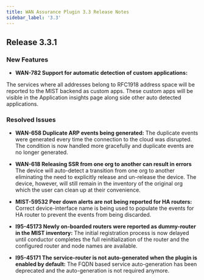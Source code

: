 ```yaml
---
title: WAN Assurance Plugin 3.3 Release Notes
sidebar_label: '3.3'
---
```


## Release 3.3.1

### New Features
- **WAN-782 Support for automatic detection of custom applications:**

The services where all addresses belong to RFC1918 address space will be reported to the MIST backend as custom apps. These custom apps will be visible in the Application insights page along side other auto detected applications.

### Resolved Issues

- **WAN-658 Duplicate ARP events being generated:** The duplicate events were generated every time the connection to the cloud was disrupted. The condition is now handled more gracefully and duplicate events are no longer generated.

- **WAN-618 Releasing SSR from one org to another can result in errors** The device will auto-detect a transition from one org to another eliminating the need to explicitly release and un-release the device. The device, however, will still remain in the inventory of the original org which the user can clean up at their convenience.

- **MIST-59532 Peer down alerts are not being reported for HA routers:** Correct device-interface name is being used to populate the events for HA router to prevent the events from being discarded.

- **I95-45173 Newly on-boarded routers were reported as dummy-router in the MIST inventory:** The initial registration process is now delayed until conductor completes the full reinitialization of the router and the configured router and node names are available.

- **I95-45171 The service-router is not auto-generated when the plugin is enabled by default:** The FQDN based service auto-generation has been deprecated and the auto-generation is not required anymore.
